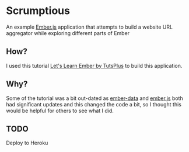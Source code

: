 # Scrumptious

An example [Ember.js](http://emberjs.com) application that attempts to build
a website URL aggregator while exploring different parts of Ember

## How?

I used this tutorial [Let's Learn Ember by TutsPlus](https://tutsplus.com/course/lets-learn-ember/)
to build this application.

## Why?

Some of the tutorial was a bit out-dated as
[ember-data](https://github.com/emberjs/data) and [ember.js](https://github.com/emberjs/ember.js)
both had significant updates and this changed the code a bit, so I thought this
would be helpful for others to see what I did.

## TODO

Deploy to Heroku